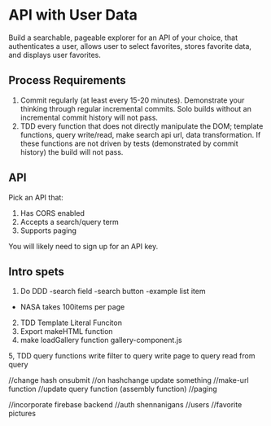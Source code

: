 API with User Data
===

Build a searchable, pageable explorer for an API of your choice, that authenticates a user, allows user to select favorites, stores favorite data, and displays user favorites.

## Process Requirements

1. Commit regularly (at least every 15-20 minutes). Demonstrate your thinking through regular incremental commits. Solo builds without an incremental commit history will not pass.
2. TDD every function that does not directly manipulate the DOM; template functions, query write/read, make search api url, data transformation. If these functions are not driven by tests (demonstrated by commit history) the build will not pass.

## API

Pick an API that:

1. Has CORS enabled
2. Accepts a search/query term
3. Supports paging

You will likely need to sign up for an API key.

## Intro spets
1. Do DDD
-search field
-search button
-example list item
- NASA takes 100items per page

2. TDD Template Literal Funciton
3. Export makeHTML function
4. make loadGallery function gallery-component.js

5, TDD query functions
    write filter to query
    write page to query
    read from query

//change hash onsubmit
//on hashchange update something
//make-url function
//update query function (assembly function)
//paging

//incorporate firebase backend
//auth shennanigans
//users
//favorite pictures